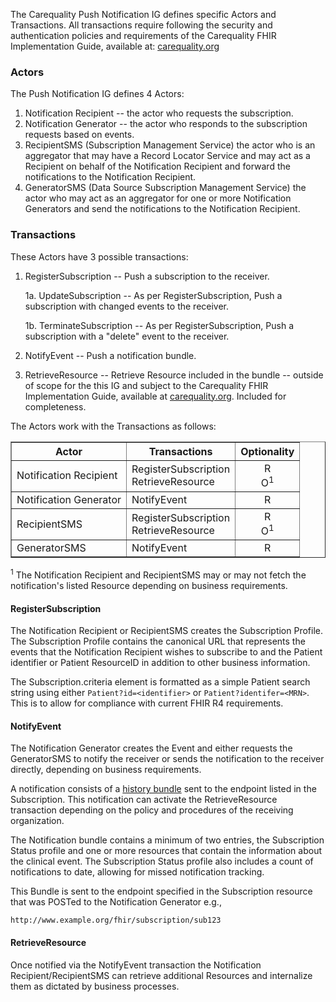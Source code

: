 The Carequality Push Notification IG defines specific Actors and Transactions. All transactions require following the security and authentication policies and requirements of the Carequality FHIR Implementation Guide, available at: [carequality.org](https://carequality.org/wp-content/uploads/2020/12/Carequality-FHIR-Implementation-Guide.pdf)

### Actors

The Push Notification IG defines 4 Actors:

1. Notification Recipient -- the actor who requests the subscription.
2. Notification Generator -- the actor who responds to the subscription requests based on events.
3. RecipientSMS (Subscription Management Service) the actor who is an aggregator that may have a Record Locator Service and may act as a Recipient on behalf of the Notification Recipient and forward the notifications to the Notification Recipient.
4. GeneratorSMS (Data Source Subscription Management Service) the actor who may act as an aggregator for one or more Notification Generators and send the notifications to the Notification Recipient.

### Transactions

These Actors have 3 possible transactions:

1. RegisterSubscription -- Push a subscription to the receiver.

   1a. UpdateSubscription -- As per RegisterSubscription, Push a subscription  with changed events to the receiver.

   1b. TerminateSubscription -- As per RegisterSubscription, Push a subscription with a "delete" event to the receiver.
2. NotifyEvent -- Push a notification bundle.
3. RetrieveResource -- Retrieve Resource included in the bundle -- outside of scope for the this IG and subject to the Carequality FHIR Implementation Guide, available at [carequality.org](https://carequality.org/wp-content/uploads/2020/12/Carequality-FHIR-Implementation-Guide.pdf). Included for completeness.

The Actors work with the Transactions as follows:

<table border=1>
<thead>
<tr>
<th>Actor</th>
<th>Transactions</th>
<th style="text-align:center">Optionality</th>
</tr>
</thead>
<tbody>
<tr>
<td>Notification Recipient</td>
<td>RegisterSubscription<br>RetrieveResource</td>
<td style="text-align:center">R<BR>O<sup>1</sup></td>
</tr>
<tr>
<td>Notification Generator</td>
<td>NotifyEvent</td>
<td style="text-align:center">R</td>
</tr>
<tr>
<td>RecipientSMS</td>
<td>RegisterSubscription<br>RetrieveResource</td>
<td style="text-align:center">R<BR>O<sup>1</sup></td>
</tr>
<tr>
<td>GeneratorSMS</td>
<td>NotifyEvent</td>
<td style="text-align:center">R</td>
</tr>
</tbody>
</table>

<sup>1</sup> The Notification Recipient and RecipientSMS may or may not fetch the notification's listed Resource depending on business requirements.

#### RegisterSubscription

The Notification Recipient or RecipientSMS creates the Subscription Profile. The Subscription Profile contains the canonical URL that represents the events that the Notification Recipient wishes to subscribe to and the Patient identifier or Patient ResourceID in addition to other business information.

The Subscription.criteria element is formatted as a simple Patient search string using either ```Patient?id=<identifier>``` or ```Patient?identifer=<MRN>```.  This is to allow for compliance with current FHIR R4 requirements.


#### NotifyEvent

The Notification Generator creates the Event and either requests the GeneratorSMS to notify the receiver or sends the notification to the receiver directly, depending on business requirements.

A notification consists of a [history bundle](http://hl7.org/fhir/http.html#history) sent to the endpoint listed in the Subscription. This notification can activate the RetrieveResource transaction depending on the policy and procedures of the receiving organization.

The Notification bundle contains a minimum of two entries, the Subscription Status profile and one or more resources that contain the information about the clinical event. The Subscription Status profile also includes a count of notifications to date, allowing for missed notification tracking.

This Bundle is sent to the endpoint specified in the Subscription resource that was POSTed to the Notification Generator e.g.,

`http://www.example.org/fhir/subscription/sub123`

#### RetrieveResource

Once notified via the NotifyEvent transaction the Notification Recipient/RecipientSMS can retrieve additional Resources and internalize them as dictated by business processes.
